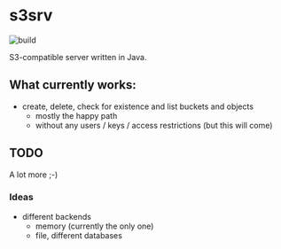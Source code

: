 # s3srv

![build](https://api.travis-ci.org/jenshadlich/s3srv.svg)

S3-compatible server written in Java.

## What currently works:
* create, delete, check for existence and list buckets and objects
  * mostly the happy path
  * without any users / keys / access restrictions (but this will come)

## TODO

A lot more ;-)

### Ideas

* different backends
  * memory (currently the only one)
  * file, different databases
